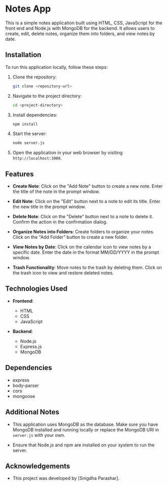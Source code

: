 # Notes App

This is a simple notes application built using HTML, CSS, JavaScript for the front end and Node.js with MongoDB for the backend. It allows users to create, edit, delete notes, organize them into folders, and view notes by date.

## Installation

To run this application locally, follow these steps:

1. Clone the repository:
   ```bash
   git clone <repository-url>
   ```

2. Navigate to the project directory:
   ```bash
   cd <project-directory>
   ```

3. Install dependencies:
   ```bash
   npm install
   ```

4. Start the server:
   ```bash
   node server.js
   ```

5. Open the application in your web browser by visiting `http://localhost:3000`.

## Features

- **Create Note**: Click on the "Add Note" button to create a new note. Enter the title of the note in the prompt window.

- **Edit Note**: Click on the "Edit" button next to a note to edit its title. Enter the new title in the prompt window.

- **Delete Note**: Click on the "Delete" button next to a note to delete it. Confirm the action in the confirmation dialog.

- **Organize Notes into Folders**: Create folders to organize your notes. Click on the "Add Folder" button to create a new folder.

- **View Notes by Date**: Click on the calendar icon to view notes by a specific date. Enter the date in the format MM/DD/YYYY in the prompt window.

- **Trash Functionality**: Move notes to the trash by deleting them. Click on the trash icon to view and restore deleted notes.

## Technologies Used

- **Frontend**:
  - HTML
  - CSS
  - JavaScript

- **Backend**:
  - Node.js
  - Express.js
  - MongoDB

## Dependencies

- express
- body-parser
- cors
- mongoose

## Additional Notes

- This application uses MongoDB as the database. Make sure you have MongoDB installed and running locally or replace the MongoDB URI in `server.js` with your own.

- Ensure that Node.js and npm are installed on your system to run the server.

## Acknowledgements

- This project was developed by [Snigdha Parashar].
